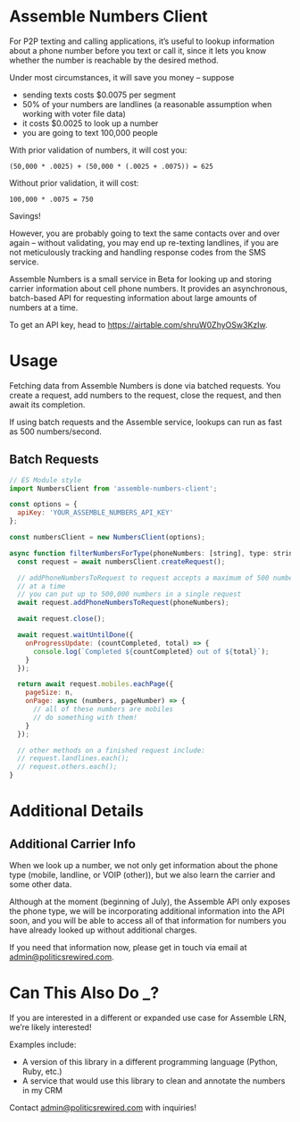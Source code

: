 # Assemble Numbers Client

For P2P texting and calling applications, it’s useful to lookup information about a phone number before you text or call it, since it lets you know whether the number is reachable by the desired method.

Under most circumstances, it will save you money – suppose

- sending texts costs \$0.0075 per segment
- 50% of your numbers are landlines (a reasonable assumption when working with voter file data)
- it costs \$0.0025 to look up a number
- you are going to text 100,000 people

With prior validation of numbers, it will cost you:

    (50,000 * .0025) + (50,000 * (.0025 + .0075)) = 625

Without prior validation, it will cost:

    100,000 * .0075 = 750

Savings!

However, you are probably going to text the same contacts over and over again – without validating, you may end up re-texting landlines, if you are not meticulously tracking and handling response codes from the SMS service.

Assemble Numbers is a small service in Beta for looking up and storing carrier information about cell phone numbers. It provides an asynchronous, batch-based API for requesting information about large amounts of numbers at a time.

To get an API key, head to https://airtable.com/shruW0ZhyOSw3KzIw.

# Usage

Fetching data from Assemble Numbers is done via batched requests. You create a request, add numbers to the request, close the request, and then await its completion.

If using batch requests and the Assemble service, lookups can run as fast as 500 numbers/second.

## Batch Requests

```javascript
// ES Module style
import NumbersClient from 'assemble-numbers-client';

const options = {
  apiKey: 'YOUR_ASSEMBLE_NUMBERS_API_KEY'
};

const numbersClient = new NumbersClient(options);

async function filterNumbersForType(phoneNumbers: [string], type: string) {
  const request = await numbersClient.createRequest();

  // addPhoneNumbersToRequest to request accepts a maximum of 500 numbers
  // at a time
  // you can put up to 500,000 numbers in a single request
  await request.addPhoneNumbersToRequest(phoneNumbers);

  await request.close();

  await request.waitUntilDone({
    onProgressUpdate: (countCompleted, total) => {
      console.log(`Completed ${countCompleted} out of ${total}`);
    }
  });

  return await request.mobiles.eachPage({
    pageSize: n,
    onPage: async (numbers, pageNumber) => {
      // all of these numbers are mobiles
      // do something with them!
    }
  });

  // other methods on a finished request include:
  // request.landlines.each();
  // request.others.each();
}
```

# Additional Details

## Additional Carrier Info

When we look up a number, we not only get information about the phone type (mobile, landline, or VOIP (other)), but we also learn the carrier and some other data.

Although at the moment (beginning of July), the Assemble API only exposes the phone type, we will be incorporating additional information into the API soon, and you will be able to access all of that information for numbers you have already looked up without additional charges.

If you need that information now, please get in touch via email at admin@politicsrewired.com.

# Can This Also Do **\_**?

If you are interested in a different or expanded use case for Assemble LRN, we’re likely interested!

Examples include:

- A version of this library in a different programming language (Python, Ruby, etc.)
- A service that would use this library to clean and annotate the numbers in my CRM

Contact admin@politicsrewired.com with inquiries!
